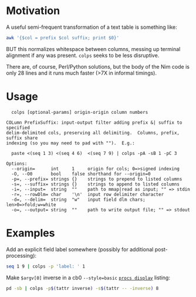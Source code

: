 # Motivation

A useful semi-frequent transformation of a text table is something like:

```sh
awk '{$col = prefix $col suffix; print $0}'
```
BUT this normalizes whitespace between columns, messing up terminal alignment
if any was present.  `colps` seeks to be less disruptive.

There are, of course, Perl/Python solutions, but the body of the Nim code is
only 28 lines and it runs much faster (>7X in informal timings).

# Usage
```
  colps [optional-params] origin-origin column numbers

COLumn PrefixSuffix: input-output filter adding prefix &| suffix to specified
delim-delimited cols, preserving all delimiting.  Columns, prefix, suffix share
indexing (so you may need to pad with "").  E.g.:

  paste <(seq 1 3) <(seq 4 6)  <(seq 7 9) | colps -pA -sB 1 -pC 3

Options:
  --origin=      int     1     origin for cols; 0=>signed indexing
  -O, --O0       bool    false shorthand for --origin=0
  -p=, --prefix= strings {}    strings to prepend to listed columns
  -s=, --suffix= strings {}    strings to append to listed columns
  -i=, --input=  string  ""    path to mmap|read as input; "" => stdin
  -r=, --rowDlm= char    '\n'  input row delimiter character
  -d=, --delim=  string  "w"   input field dlm chars; len>0=>fold;w=white
  -o=, --output= string  ""    path to write output file; "" => stdout
```

# Examples

Add an explicit field label somewhere (possibly for additional post-processing):
```sh
seq 1 9 | colps -p 'label: ' 1
```

Make `$argv[0]` inverse in a cb0 `--style=basic`
[`procs display`](https://github.com/c-blake/procs) listing:
```sh
pd -sb | colps -p$(tattr inverse) -s$(tattr -- -inverse) 8
```
